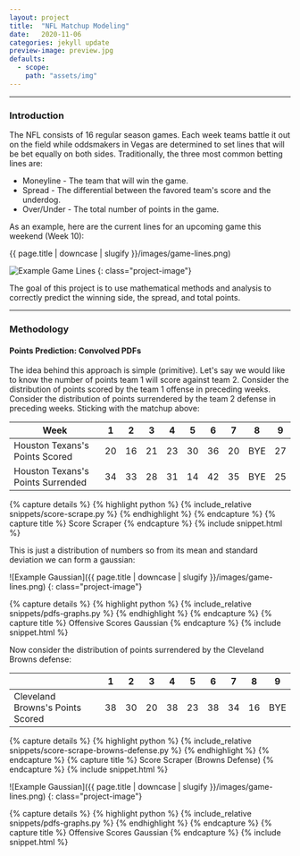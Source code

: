 ```yaml
---
layout: project
title:  "NFL Matchup Modeling"
date:   2020-11-06
categories: jekyll update
preview-image: preview.jpg
defaults:
  - scope:
    path: "assets/img"
---
```


---
### Introduction
The NFL consists of 16 regular season games. Each week teams battle it out on the field while oddsmakers in Vegas
are determined to set lines that will be bet equally on both sides. Traditionally, the three most common betting
lines are:

-  Moneyline - The team that will win the game.
-  Spread - The differential between the favored team's score and the underdog.
-  Over/Under - The total number of points in the game.

As an example, here are the current lines for an upcoming game this weekend (Week 10):

{{ page.title | downcase | slugify }}/images/game-lines.png)

![Example Game Lines](/game-lines.png)
{: class="project-image"}

The goal of this project is to use mathematical methods and analysis to correctly predict the winning side, the spread, and total points.

---

### Methodology

#### Points Prediction: Convolved PDFs
The idea behind this approach is simple (primitive). Let's say we would like to know the number of points team 1
will score against team 2. Consider the distribution of points scored by the team 1 offense
in preceding weeks. Consider the distribution of points surrendered by the team 2 defense in preceding
 weeks. Sticking with the matchup above:


| Week                              |   1 |   2 |   3 |   4 |   5 |   6 |   7 | 8   |   9 |
|-----------------------------------|-----|-----|-----|-----|-----|-----|-----|-----|-----|
| Houston Texans's Points Scored    |  20 |  16 |  21 |  23 |  30 |  36 |  20 | BYE |  27 |
| Houston Texans's Points Surrended |  34 |  33 |  28 |  31 |  14 |  42 |  35 | BYE |  25 |


{% capture details %}
{% highlight python %}
{% include_relative snippets/score-scrape.py %}
{% endhighlight %}
{% endcapture %}
{% capture title %}
Score Scraper
{% endcapture %}
{% include snippet.html %}

This is just a distribution of numbers so from its mean and standard deviation
we can form a gaussian:

![Example Gaussian]({{ page.title | downcase | slugify }}/images/game-lines.png)
{: class="project-image"}

{% capture details %}
{% highlight python %}
{% include_relative snippets/pdfs-graphs.py %}
{% endhighlight %}
{% endcapture %}
{% capture title %}
Offensive Scores Gaussian
{% endcapture %}
{% include snippet.html %}

Now consider the distribution of points surrendered by the Cleveland Browns defense:

|                                  |   1 |   2 |   3 |   4 |   5 |   6 |   7 |   8 | 9   |
|----------------------------------|-----|-----|-----|-----|-----|-----|-----|-----|-----|
| Cleveland Browns's Points Scored |  38 |  30 |  20 |  38 |  23 |  38 |  34 |  16 | BYE |

{% capture details %}
{% highlight python %}
{% include_relative snippets/score-scrape-browns-defense.py %}
{% endhighlight %}
{% endcapture %}
{% capture title %}
Score Scraper (Browns Defense)
{% endcapture %}
{% include snippet.html %}

![Example Gaussian]({{ page.title | downcase | slugify }}/images/game-lines.png)
{: class="project-image"}

{% capture details %}
{% highlight python %}
{% include_relative snippets/pdfs-graphs.py %}
{% endhighlight %}
{% endcapture %}
{% capture title %}
Offensive Scores Gaussian
{% endcapture %}
{% include snippet.html %}
